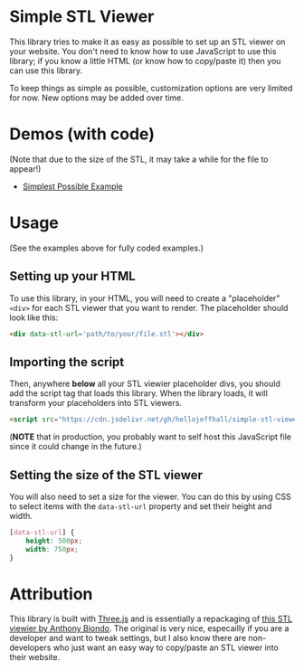 # Simple STL Viewer

This library tries to make it as easy as possible to set up an STL viewer on your website. You don't need to know how to use JavaScript to use this library; if you know a little HTML (or know how to copy/paste it) then you can use this library.

To keep things as simple as possible, customization options are very limited for now. New options may be added over time.

# Demos (with code)
(Note that due to the size of the STL, it may take a while for the file to appear!)
- [Simplest Possible Example](https://musing-minsky-a534d2.netlify.app)

# Usage

(See the examples above for fully coded examples.)

## Setting up your HTML
To use this library, in your HTML, you will need to create a "placeholder" `<div>` for each STL viewer that you want to render. The placeholder should look like this:
```HTML
<div data-stl-url='path/to/your/file.stl'></div>
```
## Importing the script
Then, anywhere **below** all your STL viewier placeholder divs, you should add the script tag that loads this library. When the library loads, it will transform your placeholders into STL viewers.
```HTML
<script src="https://cdn.jsdelivr.net/gh/hellojeffhall/simple-stl-viewer@main/dist/simple-stl-viewer.min.js"></script>
```
(**NOTE** that in production, you probably want to self host this JavaScript file since it could change in the future.)

## Setting the size of the STL viewer
You will also need to set a size for the viewer. You can do this by using CSS to select items with the `data-stl-url` property and set their height and width.
```CSS
[data-stl-url] {
	height: 500px;
	width: 750px;
}
```

# Attribution
This library is built with [Three.js](https://threejs.org/docs/) and is essentially a repackaging of [this STL viewier by Anthony Biondo](https://tonybox.net/posts/simple-stl-viewer/). The original is very nice, especailly if you are a developer and want to tweak settings, but I also know there are non-developers who just want an easy way to copy/paste an STL viewer into their website.